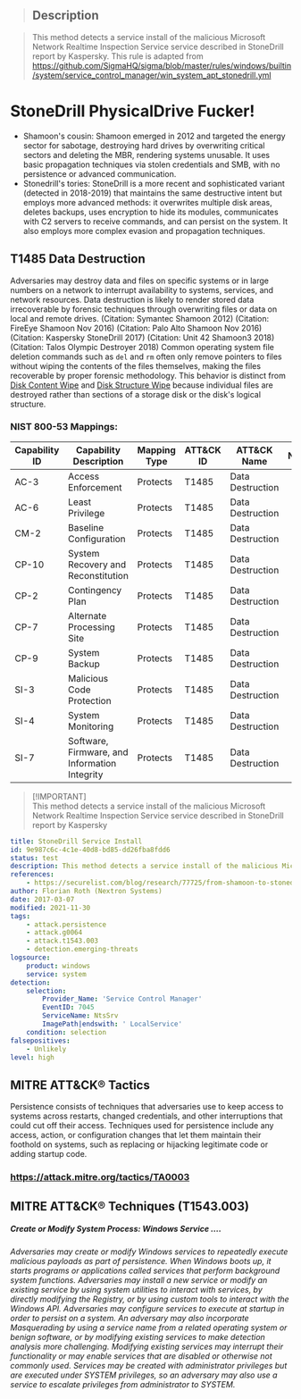 > ## Description

> This method detects a service install of the malicious Microsoft Network Realtime Inspection Service service described in StoneDrill report by Kaspersky. This rule is adapted from https://github.com/SigmaHQ/sigma/blob/master/rules/windows/builtin/system/service_control_manager/win_system_apt_stonedrill.yml

# StoneDrill PhysicalDrive Fucker!
- Shamoon's cousin: Shamoon emerged in 2012 and targeted the energy sector for sabotage, destroying hard drives by overwriting critical sectors and deleting the MBR, rendering systems unusable. It uses basic propagation techniques via stolen credentials and SMB, with no persistence or advanced communication.
- Stonedrill's tories: StoneDrill is a more recent and sophisticated variant (detected in 2018-2019) that maintains the same destructive intent but employs more advanced methods: it overwrites multiple disk areas, deletes backups, uses encryption to hide its modules, communicates with C2 servers to receive commands, and can persist on the system. It also employs more complex evasion and propagation techniques.

## T1485 Data Destruction
Adversaries may destroy data and files on specific systems or in large numbers on
a network to interrupt availability to systems, services, and network resources.
Data destruction is likely to render stored data irrecoverable by forensic techniques
through overwriting files or data on local and remote drives.
(Citation: Symantec Shamoon 2012)
(Citation: FireEye Shamoon Nov 2016)
(Citation: Palo Alto Shamoon Nov 2016)
(Citation: Kaspersky StoneDrill 2017)
(Citation: Unit 42 Shamoon3 2018)
(Citation: Talos Olympic Destroyer 2018) 
Common operating system file deletion commands such as <code>del</code> and <code>rm</code>
often only remove pointers to files without wiping the contents of the files themselves,
making the files recoverable by proper forensic methodology. This behavior is distinct from
[Disk Content Wipe](https://attack.mitre.org/techniques/T1561/001/) and [Disk Structure Wipe](https://attack.mitre.org/techniques/T1561/002/) because individual files are destroyed rather than sections of a storage disk or the disk's logical structure.

### NIST 800-53 Mappings:
| Capability ID | Capability Description                       | Mapping Type | ATT&CK ID | ATT&CK Name      | Notes            |
|---------------|---------------------------------------------|--------------|-----------|------------------|------------------|
| AC-3          | Access Enforcement                          | Protects     | T1485     | Data Destruction |                  |
| AC-6          | Least Privilege                            | Protects     | T1485     | Data Destruction |                  |
| CM-2          | Baseline Configuration                     | Protects     | T1485     | Data Destruction |                  |
| CP-10         | System Recovery and Reconstitution        | Protects     | T1485     | Data Destruction |                  |
| CP-2          | Contingency Plan                           | Protects     | T1485     | Data Destruction |                  |
| CP-7          | Alternate Processing Site                  | Protects     | T1485     | Data Destruction |                  |
| CP-9          | System Backup                             | Protects     | T1485     | Data Destruction |                  |
| SI-3          | Malicious Code Protection                  | Protects     | T1485     | Data Destruction |                  |
| SI-4          | System Monitoring                         | Protects     | T1485     | Data Destruction |                  |
| SI-7          | Software, Firmware, and Information Integrity | Protects | T1485     | Data Destruction |                  |

> [!IMPORTANT]\
> This method detects a service install of the malicious Microsoft Network Realtime Inspection Service service described in StoneDrill report by Kaspersky

```yaml
title: StoneDrill Service Install
id: 9e987c6c-4c1e-40d8-bd85-dd26fba8fdd6
status: test
description: This method detects a service install of the malicious Microsoft Network Realtime Inspection Service service described in StoneDrill report by Kaspersky
references:
    - https://securelist.com/blog/research/77725/from-shamoon-to-stonedrill/
author: Florian Roth (Nextron Systems)
date: 2017-03-07
modified: 2021-11-30
tags:
    - attack.persistence
    - attack.g0064
    - attack.t1543.003
    - detection.emerging-threats
logsource:
    product: windows
    service: system
detection:
    selection:
        Provider_Name: 'Service Control Manager'
        EventID: 7045
        ServiceName: NtsSrv
        ImagePath|endswith: ' LocalService'
    condition: selection
falsepositives:
    - Unlikely
level: high
```

## MITRE ATT&CK® Tactics
Persistence consists of techniques that adversaries use to keep access to systems across restarts, changed credentials, and other interruptions that could cut off their access. Techniques used for persistence include any access, action, or configuration changes that let them maintain their foothold on systems, such as replacing or hijacking legitimate code or adding startup code.
### https://attack.mitre.org/tactics/TA0003

## MITRE ATT&CK® Techniques (T1543.003)
<h5 align="left">Create or Modify System Process: Windows Service ....</h5>

###

*Adversaries may create or modify Windows services to repeatedly execute malicious payloads as part of persistence. When Windows boots up, it starts programs or applications called services that perform background system functions. Adversaries may install a new service or modify an existing service by using system utilities to interact with services, by directly modifying the Registry, or by using custom tools to interact with the Windows API. Adversaries may configure services to execute at startup in order to persist on a system. An adversary may also incorporate Masquerading by using a service name from a related operating system or benign software, or by modifying existing services to make detection analysis more challenging. Modifying existing services may interrupt their functionality or may enable services that are disabled or otherwise not commonly used. Services may be created with administrator privileges but are executed under SYSTEM privileges, so an adversary may also use a service to escalate privileges from administrator to SYSTEM.*
